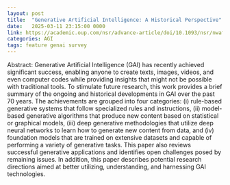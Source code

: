 ```yaml
---
layout: post
title:  "Generative Artificial Intelligence: A Historical Perspective"
date:   2025-03-11 23:15:00 0000
link: https://academic.oup.com/nsr/advance-article/doi/10.1093/nsr/nwaf050/8029900
categories: AGI
tags: feature genai survey
---
```


Abstract: Generative Artificial Intelligence (GAI) has recently achieved significant success, enabling anyone to create texts, images, videos, and even computer codes while providing insights that might not be possible with traditional tools. To stimulate future research, this work provides a brief summary of the ongoing and historical developments in GAI over the past 70 years. The achievements are grouped into four categories: (i) rule-based generative systems that follow specialized rules and instructions, (ii) model-based generative algorithms that produce new content based on statistical or graphical models, (iii) deep generative methodologies that utilize deep neural networks to learn how to generate new content from data, and (iv) foundation models that are trained on extensive datasets and capable of performing a variety of generative tasks. This paper also reviews successful generative applications and identifies open challenges posed by remaining issues. In addition, this paper describes potential research directions aimed at better utilizing, understanding, and harnessing GAI technologies.
